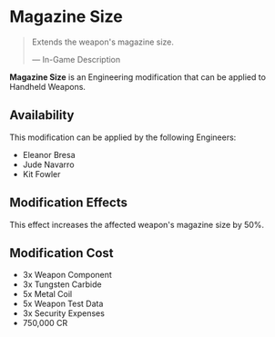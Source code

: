 # Magazine Size
> 
> 
> Extends the weapon's magazine size.
> 
> 
> — In-Game Description
> 

**Magazine Size** is an Engineering modification that can be applied to Handheld Weapons.

## Availability

This modification can be applied by the following Engineers:

- Eleanor Bresa
- Jude Navarro
- Kit Fowler

## Modification Effects

This effect increases the affected weapon's magazine size by 50%.

## Modification Cost

- 3x Weapon Component
- 3x Tungsten Carbide
- 5x Metal Coil
- 5x Weapon Test Data
- 3x Security Expenses
- 750,000 CR